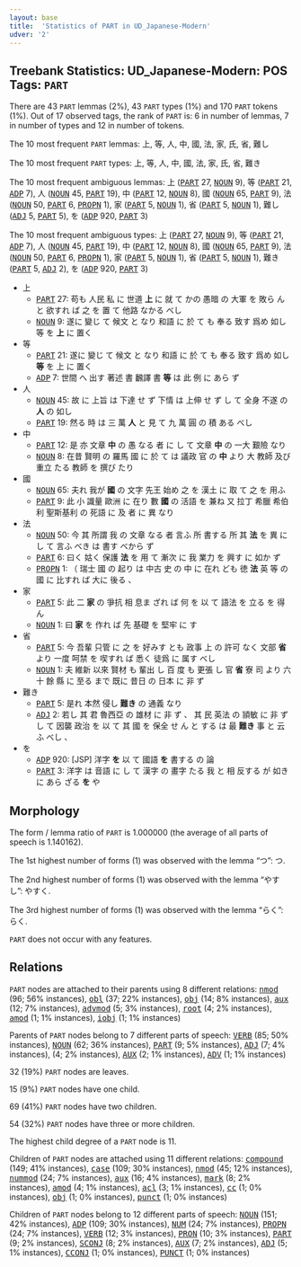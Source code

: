 ```yaml
---
layout: base
title:  'Statistics of PART in UD_Japanese-Modern'
udver: '2'
---
```


## Treebank Statistics: UD_Japanese-Modern: POS Tags: `PART`

There are 43 `PART` lemmas (2%), 43 `PART` types (1%) and 170 `PART` tokens (1%).
Out of 17 observed tags, the rank of `PART` is: 6 in number of lemmas, 7 in number of types and 12 in number of tokens.

The 10 most frequent `PART` lemmas: 上, 等, 人, 中, 國, 法, 家, 氏, 省, 難し

The 10 most frequent `PART` types:  上, 等, 人, 中, 國, 法, 家, 氏, 省, 難き

The 10 most frequent ambiguous lemmas: 上 (<tt><a href="ja_modern-pos-PART.html">PART</a></tt> 27, <tt><a href="ja_modern-pos-NOUN.html">NOUN</a></tt> 9), 等 (<tt><a href="ja_modern-pos-PART.html">PART</a></tt> 21, <tt><a href="ja_modern-pos-ADP.html">ADP</a></tt> 7), 人 (<tt><a href="ja_modern-pos-NOUN.html">NOUN</a></tt> 45, <tt><a href="ja_modern-pos-PART.html">PART</a></tt> 19), 中 (<tt><a href="ja_modern-pos-PART.html">PART</a></tt> 12, <tt><a href="ja_modern-pos-NOUN.html">NOUN</a></tt> 8), 國 (<tt><a href="ja_modern-pos-NOUN.html">NOUN</a></tt> 65, <tt><a href="ja_modern-pos-PART.html">PART</a></tt> 9), 法 (<tt><a href="ja_modern-pos-NOUN.html">NOUN</a></tt> 50, <tt><a href="ja_modern-pos-PART.html">PART</a></tt> 6, <tt><a href="ja_modern-pos-PROPN.html">PROPN</a></tt> 1), 家 (<tt><a href="ja_modern-pos-PART.html">PART</a></tt> 5, <tt><a href="ja_modern-pos-NOUN.html">NOUN</a></tt> 1), 省 (<tt><a href="ja_modern-pos-PART.html">PART</a></tt> 5, <tt><a href="ja_modern-pos-NOUN.html">NOUN</a></tt> 1), 難し (<tt><a href="ja_modern-pos-ADJ.html">ADJ</a></tt> 5, <tt><a href="ja_modern-pos-PART.html">PART</a></tt> 5), を (<tt><a href="ja_modern-pos-ADP.html">ADP</a></tt> 920, <tt><a href="ja_modern-pos-PART.html">PART</a></tt> 3)

The 10 most frequent ambiguous types:  上 (<tt><a href="ja_modern-pos-PART.html">PART</a></tt> 27, <tt><a href="ja_modern-pos-NOUN.html">NOUN</a></tt> 9), 等 (<tt><a href="ja_modern-pos-PART.html">PART</a></tt> 21, <tt><a href="ja_modern-pos-ADP.html">ADP</a></tt> 7), 人 (<tt><a href="ja_modern-pos-NOUN.html">NOUN</a></tt> 45, <tt><a href="ja_modern-pos-PART.html">PART</a></tt> 19), 中 (<tt><a href="ja_modern-pos-PART.html">PART</a></tt> 12, <tt><a href="ja_modern-pos-NOUN.html">NOUN</a></tt> 8), 國 (<tt><a href="ja_modern-pos-NOUN.html">NOUN</a></tt> 65, <tt><a href="ja_modern-pos-PART.html">PART</a></tt> 9), 法 (<tt><a href="ja_modern-pos-NOUN.html">NOUN</a></tt> 50, <tt><a href="ja_modern-pos-PART.html">PART</a></tt> 6, <tt><a href="ja_modern-pos-PROPN.html">PROPN</a></tt> 1), 家 (<tt><a href="ja_modern-pos-PART.html">PART</a></tt> 5, <tt><a href="ja_modern-pos-NOUN.html">NOUN</a></tt> 1), 省 (<tt><a href="ja_modern-pos-PART.html">PART</a></tt> 5, <tt><a href="ja_modern-pos-NOUN.html">NOUN</a></tt> 1), 難き (<tt><a href="ja_modern-pos-PART.html">PART</a></tt> 5, <tt><a href="ja_modern-pos-ADJ.html">ADJ</a></tt> 2), を (<tt><a href="ja_modern-pos-ADP.html">ADP</a></tt> 920, <tt><a href="ja_modern-pos-PART.html">PART</a></tt> 3)


* 上
  * <tt><a href="ja_modern-pos-PART.html">PART</a></tt> 27: 苟も 人民 私 に 世道 <b>上</b> に 就 て かの 愚暗 の 大軍 を 敗ら ん と 欲すれ ば 之 を 置 て 他路 なかる べし
  * <tt><a href="ja_modern-pos-NOUN.html">NOUN</a></tt> 9: 遂に 變じ て 候文 と なり 和語 に 於 て も 奉る 致す 爲め 如し 等 を <b>上</b> に 置く
* 等
  * <tt><a href="ja_modern-pos-PART.html">PART</a></tt> 21: 遂に 變じ て 候文 と なり 和語 に 於 て も 奉る 致す 爲め 如し <b>等</b> を 上 に 置く
  * <tt><a href="ja_modern-pos-ADP.html">ADP</a></tt> 7: 世間 へ 出す 著述 書 飜譯 書 <b>等</b> は 此 例 に あら ず
* 人
  * <tt><a href="ja_modern-pos-NOUN.html">NOUN</a></tt> 45: 故 に 上旨 は 下達 せ ず 下情 は 上伸 せ ず し て 全身 不遂 の <b>人</b> の 如し
  * <tt><a href="ja_modern-pos-PART.html">PART</a></tt> 19: 然る 時 は 三 萬 <b>人</b> と 見 て 九 萬 圓 の 積 ある べし
* 中
  * <tt><a href="ja_modern-pos-PART.html">PART</a></tt> 12: 是 亦 文章 <b>中</b> の 愚 なる 者 に し て 文章 <b>中</b> の 一大 艱險 なり
  * <tt><a href="ja_modern-pos-NOUN.html">NOUN</a></tt> 8: 在昔 賢明 の 羅馬 國 に 於 て は 議政 官 の <b>中</b> より 大 教師 及び 重立 たる 教師 を 撰び たり
* 國
  * <tt><a href="ja_modern-pos-NOUN.html">NOUN</a></tt> 65: 夫れ 我が <b>國</b> の 文字 先王 始め 之 を 漢土 に 取 て 之 を 用ふ
  * <tt><a href="ja_modern-pos-PART.html">PART</a></tt> 9: 此 小 識量 歐洲 に 在り 數 <b>國</b> の 活語 を 兼ね 又 拉丁 希臘 希伯利 聖斯基利 の 死語 に 及 者 に 異 なり
* 法
  * <tt><a href="ja_modern-pos-NOUN.html">NOUN</a></tt> 50: 今 其 所謂 我 の 文章 なる 者 言ふ 所 書する 所 其 <b>法</b> を 異 に し て 言ふ べき は 書す べから ず
  * <tt><a href="ja_modern-pos-PART.html">PART</a></tt> 6: 曰く 姑く 保護 <b>法</b> を 用 て 漸次 に 我 業力 を 興す に 如か ず
  * <tt><a href="ja_modern-pos-PROPN.html">PROPN</a></tt> 1: （ 瑞士 國 の 起り は 中古 史 の 中 に 在れ ども 徳 <b>法</b> 英 等 の 國 に 比すれ ば 大に 後る 、
* 家
  * <tt><a href="ja_modern-pos-PART.html">PART</a></tt> 5: 此 二 <b>家</b> の 爭抗 相 息ま ざれ ば 何 を 以 て 語法 を 立る を 得 ん
  * <tt><a href="ja_modern-pos-NOUN.html">NOUN</a></tt> 1: 曰 <b>家</b> を 作れ ば 先 基礎 を 堅牢 に す
* 省
  * <tt><a href="ja_modern-pos-PART.html">PART</a></tt> 5: 今 吾輩 只管 に 之 を 好みす とも 政事 上 の 許可 なく 文部 <b>省</b> より 一度 呵禁 を 喫すれ ば 悉く 徒爲 に 属す べし
  * <tt><a href="ja_modern-pos-NOUN.html">NOUN</a></tt> 1: 夫 維新 以來 賢材 も 輩出 し 百 度 も 更張 し 官 <b>省</b> 寮 司 より 六十 餘 縣 に 至る まで 既に 昔日 の 日本 に 非 ず
* 難き
  * <tt><a href="ja_modern-pos-PART.html">PART</a></tt> 5: 是れ 本然 侵し <b>難き</b> の 通義 なり
  * <tt><a href="ja_modern-pos-ADJ.html">ADJ</a></tt> 2: 若し 其 君 魯西亞 の 雄材 に 非 ず 、 其 民 英法 の 頴敏 に 非 ず し て 因襲 政治 を 以 て 其 國 を 保全 せ ん と する は 最 <b>難き</b> 事 と 云ふ べし 、
* を
  * <tt><a href="ja_modern-pos-ADP.html">ADP</a></tt> 920: [JSP] 洋字 <b>を</b> 以 て 國語 <b>を</b> 書する の 論
  * <tt><a href="ja_modern-pos-PART.html">PART</a></tt> 3: 洋字 は 音語 に し て 漢字 の 畫字 たる 我 と 相 反する が 如き に あら ざる <b>を</b> や

## Morphology

The form / lemma ratio of `PART` is 1.000000 (the average of all parts of speech is 1.140162).

The 1st highest number of forms (1) was observed with the lemma “つ”: つ.

The 2nd highest number of forms (1) was observed with the lemma “やすし”: やすく.

The 3rd highest number of forms (1) was observed with the lemma “らく”: らく.

`PART` does not occur with any features.


## Relations

`PART` nodes are attached to their parents using 8 different relations: <tt><a href="ja_modern-dep-nmod.html">nmod</a></tt> (96; 56% instances), <tt><a href="ja_modern-dep-obl.html">obl</a></tt> (37; 22% instances), <tt><a href="ja_modern-dep-obj.html">obj</a></tt> (14; 8% instances), <tt><a href="ja_modern-dep-aux.html">aux</a></tt> (12; 7% instances), <tt><a href="ja_modern-dep-advmod.html">advmod</a></tt> (5; 3% instances), <tt><a href="ja_modern-dep-root.html">root</a></tt> (4; 2% instances), <tt><a href="ja_modern-dep-amod.html">amod</a></tt> (1; 1% instances), <tt><a href="ja_modern-dep-iobj.html">iobj</a></tt> (1; 1% instances)

Parents of `PART` nodes belong to 7 different parts of speech: <tt><a href="ja_modern-pos-VERB.html">VERB</a></tt> (85; 50% instances), <tt><a href="ja_modern-pos-NOUN.html">NOUN</a></tt> (62; 36% instances), <tt><a href="ja_modern-pos-PART.html">PART</a></tt> (9; 5% instances), <tt><a href="ja_modern-pos-ADJ.html">ADJ</a></tt> (7; 4% instances),  (4; 2% instances), <tt><a href="ja_modern-pos-AUX.html">AUX</a></tt> (2; 1% instances), <tt><a href="ja_modern-pos-ADV.html">ADV</a></tt> (1; 1% instances)

32 (19%) `PART` nodes are leaves.

15 (9%) `PART` nodes have one child.

69 (41%) `PART` nodes have two children.

54 (32%) `PART` nodes have three or more children.

The highest child degree of a `PART` node is 11.

Children of `PART` nodes are attached using 11 different relations: <tt><a href="ja_modern-dep-compound.html">compound</a></tt> (149; 41% instances), <tt><a href="ja_modern-dep-case.html">case</a></tt> (109; 30% instances), <tt><a href="ja_modern-dep-nmod.html">nmod</a></tt> (45; 12% instances), <tt><a href="ja_modern-dep-nummod.html">nummod</a></tt> (24; 7% instances), <tt><a href="ja_modern-dep-aux.html">aux</a></tt> (16; 4% instances), <tt><a href="ja_modern-dep-mark.html">mark</a></tt> (8; 2% instances), <tt><a href="ja_modern-dep-amod.html">amod</a></tt> (4; 1% instances), <tt><a href="ja_modern-dep-acl.html">acl</a></tt> (3; 1% instances), <tt><a href="ja_modern-dep-cc.html">cc</a></tt> (1; 0% instances), <tt><a href="ja_modern-dep-obj.html">obj</a></tt> (1; 0% instances), <tt><a href="ja_modern-dep-punct.html">punct</a></tt> (1; 0% instances)

Children of `PART` nodes belong to 12 different parts of speech: <tt><a href="ja_modern-pos-NOUN.html">NOUN</a></tt> (151; 42% instances), <tt><a href="ja_modern-pos-ADP.html">ADP</a></tt> (109; 30% instances), <tt><a href="ja_modern-pos-NUM.html">NUM</a></tt> (24; 7% instances), <tt><a href="ja_modern-pos-PROPN.html">PROPN</a></tt> (24; 7% instances), <tt><a href="ja_modern-pos-VERB.html">VERB</a></tt> (12; 3% instances), <tt><a href="ja_modern-pos-PRON.html">PRON</a></tt> (10; 3% instances), <tt><a href="ja_modern-pos-PART.html">PART</a></tt> (9; 2% instances), <tt><a href="ja_modern-pos-SCONJ.html">SCONJ</a></tt> (8; 2% instances), <tt><a href="ja_modern-pos-AUX.html">AUX</a></tt> (7; 2% instances), <tt><a href="ja_modern-pos-ADJ.html">ADJ</a></tt> (5; 1% instances), <tt><a href="ja_modern-pos-CCONJ.html">CCONJ</a></tt> (1; 0% instances), <tt><a href="ja_modern-pos-PUNCT.html">PUNCT</a></tt> (1; 0% instances)

